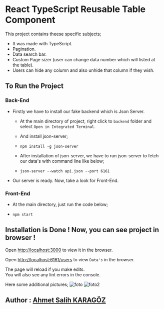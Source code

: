 # React TypeScript Reusable Table Component

This project contains theese specific subjects;

- It was made with TypeScript.
- Pagination.
- Data search bar.
- Custom Page sizer (user can change data number which will listed at the table).
- Users can hide any column and also unhide that column if they wish.

## To Run the Project

### Back-End

- Firstly we have to install our fake backend which is Json Server.

  - At the main directory of project, right click to `backend` folder and select `Open in Integrated Terminal`.
  - And install json-server;
  - ```
    npm install -g json-server
    ```
  - After installation of json-server, we have to run json-server to fetch our data's with command line like below;

  - ```
    json-server --watch api.json --port 6161
    ```

- Our server is ready. Now, take a look for Front-End.

### Front-End

- At the main directory, just run the code below;
- ```
  npm start
  ```

## Installation is Done ! Now, you can see project in browser !

Open [http://localhost:3000](http://localhost:3000) to view it in the browser.

Open [http://localhost:6161/users](http://localhost:6161/users) to view `Data's` in the browser.

The page will reload if you make edits.\
You will also see any lint errors in the console.

Here some additional pictures;
![foto](/public/TableComponent.png)
![foto2](/public/TableComponent2.png)

## Author : [Ahmet Salih KARAGÖZ](https://github.com/krgzsalih)

